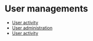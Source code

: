 # User managements

- [User activity](user-activity.md)
- [User administration](user-admininstration.md)
- [User activity](user-group.md)